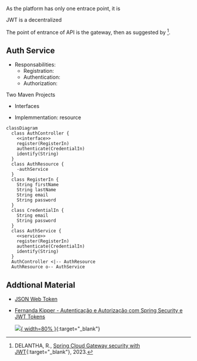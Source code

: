 
As the platform has only one entrace point, it is

JWT is a decentralized 

The point of entrance of API is the gateway, then as suggested by [^5].

## Auth Service

- Responsabilities:
    - Registration:
    - Authentication:
    - Authorization:


Two Maven Projects

- Interfaces

- Implemmentation: resource

``` mermaid
classDiagram
  class AuthController {
    <<interface>>
    register(RegisterIn)
    authenticate(CredentialIn)
    identify(String)
  }
  class AuthResource {
    -authService
  }
  class RegisterIn {
    String firstName
    String lastName
    String email
    String password
  }
  class CredentialIn {
    String email
    String password
  }
  class AuthService {
    <<service>>
    register(RegisterIn)
    authenticate(CredentialIn)
    identify(String)
  }
  AuthController <|-- AuthResource
  AuthResource o-- AuthService
```


## Addtional Material

- [JSON Web Token](./jwt.md)

- <a href="https://www.youtube.com/watch?v=5w-YCcOjPD0" target="_blank">Fernanda Kipper - Autenticação e Autorização com Spring Security e JWT Tokens</a></i>

    [![](https://img.youtube.com/vi/5w-YCcOjPD0/0.jpg){ width=80% }](https://www.youtube.com/watch?v=5w-YCcOjPD0){:target="_blank"}


[^5]: DELANTHA, R., [Spring Cloud Gateway security with JWT](https://medium.com/@rajithgama/spring-cloud-gateway-security-with-jwt-23045ba59b8a){:target="_blank"}, 2023.
